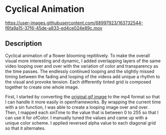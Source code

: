 # Cyclical Animation

https://user-images.githubusercontent.com/68997923/163732544-f6fa9a15-37f6-45de-a833-ed4ce024e89c.mov

## Description
Cyclical animation of a flower blooming repititively. To make the overall visual more interesting and dynamic, I added overlapping layers of the same video looping over and over with the variation of color and transparency as the time passes. The endlessly continued looping and the slightly missed timing between the fading and looping of the videos add unique a rhythm to the visual and provoke tension. Each differently tinted grid is composed together to create one whole image. 

First, I started by converting the [original gif image](https://gfycat.com/amp/alertwarlikeass-flower-blooming-gif) to the mp4 format so that I can handle it more easily in openframeworks. By wrapping the current time with a sin function, I was able to create a looping image over and over. Then, I mapped each sinTime to the value that is between 0 to 255 so that I can use it for ofColor. I manually tuned the values and came up with a unique color scheme. I applied reversed alpha value to each diagonal grid so that it alternates.

